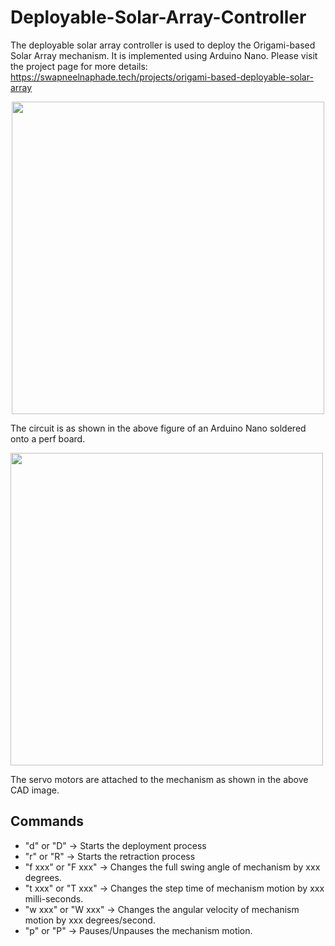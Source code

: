 # Deployable-Solar-Array-Controller
The deployable solar array controller is used to deploy the Origami-based Solar Array mechanism. It is implemented using Arduino Nano. Please visit the project page for more details: https://swapneelnaphade.tech/projects/origami-based-deployable-solar-array 
 
 <p align="center"><img width="500" src="https://swapneelnaphade.tech/wp-content/uploads/2018/12/image074.jpg"><br>

The circuit is as shown in the above figure of an Arduino Nano soldered onto a perf board.

<img align="center" width="500" src="https://swapneelnaphade.tech/wp-content/uploads/2018/12/image067-300x185.jpg"><br>

The servo motors are attached to the mechanism as shown in the above CAD image.</p>


## Commands
- "d" or "D" -> Starts the deployment process
- "r" or "R" -> Starts the retraction process
- "f xxx" or "F xxx" -> Changes the full swing angle of mechanism by xxx degrees.
- "t xxx" or "T xxx" -> Changes the step time of mechanism motion by xxx milli-seconds.
- "w xxx" or "W xxx" -> Changes the angular velocity of mechanism motion by xxx degrees/second.
- "p" or "P" -> Pauses/Unpauses the mechanism motion.

 
